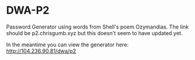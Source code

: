 # DWA-P2

Password Generator using words from Shell's poem Ozymandias.
The link should be p2.chrisgumb.xyz but this doesn't seem to have updated yet.

In the meantime you can view the generator here: http://104.236.90.81/dwa/p2
